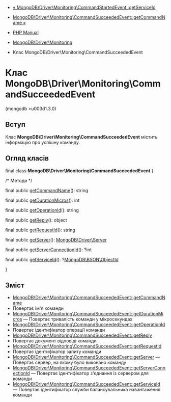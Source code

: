 - [« MongoDB\Driver\Monitoring\CommandStartedEvent::getServiceId](mongodb-driver-monitoring-commandstartedevent.getserviceid.md)
- [MongoDB\Driver\Monitoring\CommandSucceededEvent::getCommandName »](mongodb-driver-monitoring-commandsucceededevent.getcommandname.md)

- [PHP Manual](index.md)
- [MongoDB\Driver\Monitoring](mongodb.monitoring.md)
- Клас MongoDB\Driver\Monitoring\CommandSucceededEvent

# Клас MongoDB\Driver\Monitoring\CommandSucceededEvent

(mongodb \>u003d1.3.0)

## Вступ

Клас **MongoDB\Driver\Monitoring\CommandSucceededEvent** містить
інформацію про успішну команду.

## Огляд класів

final class **MongoDB\Driver\Monitoring\CommandSucceededEvent** {

/\* Методи \*/

final public
[getCommandName](mongodb-driver-monitoring-commandsucceededevent.getcommandname.md)():
string

final public
[getDurationMicros](mongodb-driver-monitoring-commandsucceededevent.getdurationmicros.md)():
int

final public
[getOperationId](mongodb-driver-monitoring-commandsucceededevent.getoperationid.md)():
string

final public
[getReply](mongodb-driver-monitoring-commandsucceededevent.getreply.md)():
object

final public
[getRequestId](mongodb-driver-monitoring-commandsucceededevent.getrequestid.md)():
string

final public
[getServer](mongodb-driver-monitoring-commandsucceededevent.getserver.md)():
[MongoDB\Driver\Server](class.mongodb-driver-server.md)

final public
[getServerConnectionId](mongodb-driver-monitoring-commandsucceededevent.getserverconnectionid.md)():
?int

final public
[getServiceId](mongodb-driver-monitoring-commandsucceededevent.getserviceid.md)():
?[MongoDB\BSON\ObjectId](class.mongodb-bson-objectid.md)

}

## Зміст

- [MongoDB\Driver\Monitoring\CommandSucceededEvent::getCommandName](mongodb-driver-monitoring-commandsucceededevent.getcommandname.md)
- Повертає ім'я команди
- [MongoDB\Driver\Monitoring\CommandSucceededEvent::getDurationMicros](mongodb-driver-monitoring-commandsucceededevent.getdurationmicros.md)
— Повертає тривалість команди у мікросекундах
- [MongoDB\Driver\Monitoring\CommandSucceededEvent::getOperationId](mongodb-driver-monitoring-commandsucceededevent.getoperationid.md)
- Повертає ідентифікатор операції команди
- [MongoDB\Driver\Monitoring\CommandSucceededEvent::getReply](mongodb-driver-monitoring-commandsucceededevent.getreply.md)
- Повертає документ відповіді команди
- [MongoDB\Driver\Monitoring\CommandSucceededEvent::getRequestId](mongodb-driver-monitoring-commandsucceededevent.getrequestid.md)
- Повертає ідентифікатор запиту команди
- [MongoDB\Driver\Monitoring\CommandSucceededEvent::getServer](mongodb-driver-monitoring-commandsucceededevent.getserver.md)
— Повертає сервер, на якому було виконано команду
- [MongoDB\Driver\Monitoring\CommandSucceededEvent::getServerConnectionId](mongodb-driver-monitoring-commandsucceededevent.getserverconnectionid.md)
— Повертає ідентифікатор з'єднання із сервером для команди
- [MongoDB\Driver\Monitoring\CommandSucceededEvent::getServiceId](mongodb-driver-monitoring-commandsucceededevent.getserviceid.md)
— Повертає ідентифікатор служби балансувальника навантаження
команди
